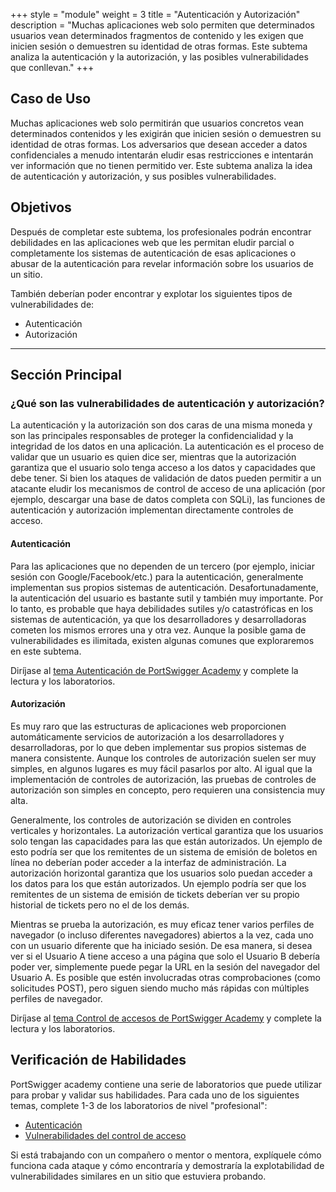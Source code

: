 +++
style = "module"
weight = 3
title = "Autenticación y Autorización"
description = "Muchas aplicaciones web solo permiten que determinados usuarios vean determinados fragmentos de contenido y les exigen que inicien sesión o demuestren su identidad de otras formas. Este subtema analiza la autenticación y la autorización, y las posibles vulnerabilidades que conllevan."
+++

## Caso de Uso

Muchas aplicaciones web solo permitirán que usuarios concretos vean determinados contenidos y les exigirán que inicien sesión o demuestren su identidad de otras formas. Los adversarios que desean acceder a datos confidenciales a menudo intentarán eludir esas restricciones e intentarán ver información que no tienen permitido ver. Este subtema analiza la idea de autenticación y autorización, y sus posibles vulnerabilidades.

## Objetivos

Después de completar este subtema, los profesionales podrán encontrar debilidades en las aplicaciones web que les permitan eludir parcial o completamente los sistemas de autenticación de esas aplicaciones o abusar de la autenticación para revelar información sobre los usuarios de un sitio.

También deberían poder encontrar y explotar los siguientes tipos de vulnerabilidades de:

- Autenticación
- Autorización

---
## Sección Principal

### ¿Qué son las vulnerabilidades de autenticación y autorización?

La autenticación y la autorización son dos caras de una misma moneda y son las principales responsables de proteger la confidencialidad y la integridad de los datos en una aplicación. La autenticación es el proceso de validar que un usuario es quien dice ser, mientras que la autorización garantiza que el usuario solo tenga acceso a los datos y capacidades que debe tener. Si bien los ataques de validación de datos pueden permitir a un atacante eludir los mecanismos de control de acceso de una aplicación (por ejemplo, descargar una base de datos completa con SQLi), las funciones de autenticación y autorización implementan directamente controles de acceso.

#### Autenticación

Para las aplicaciones que no dependen de un tercero (por ejemplo, iniciar sesión con Google/Facebook/etc.) para la autenticación, generalmente implementan sus propios sistemas de autenticación. Desafortunadamente, la autenticación del usuario es bastante sutil y también muy importante. Por lo tanto, es probable que haya debilidades sutiles y/o catastróficas en los sistemas de autenticación, ya que los desarrolladores y desarrolladoras cometen los mismos errores una y otra vez. Aunque la posible gama de vulnerabilidades es ilimitada, existen algunas comunes que exploraremos en este subtema.

Diríjase al [tema Autenticación de PortSwigger Academy](https://portswigger.net/web-security/authentication) y complete la lectura y los laboratorios.

#### Autorización

Es muy raro que las estructuras de aplicaciones web proporcionen automáticamente servicios de autorización a los desarrolladores y desarrolladoras, por lo que deben implementar sus propios sistemas de manera consistente. Aunque los controles de autorización suelen ser muy simples, en algunos lugares es muy fácil pasarlos por alto. Al igual que la implementación de controles de autorización, las pruebas de controles de autorización son simples en concepto, pero requieren una consistencia muy alta.

Generalmente, los controles de autorización se dividen en controles verticales y horizontales. La autorización vertical garantiza que los usuarios solo tengan las capacidades para las que están autorizados. Un ejemplo de esto podría ser que los remitentes de un sistema de emisión de boletos en línea no deberían poder acceder a la interfaz de administración. La autorización horizontal garantiza que los usuarios solo puedan acceder a los datos para los que están autorizados. Un ejemplo podría ser que los remitentes de un sistema de emisión de tickets deberían ver su propio historial de tickets pero no el de los demás.

Mientras se prueba la autorización, es muy eficaz tener varios perfiles de navegador (o incluso diferentes navegadores) abiertos a la vez, cada uno con un usuario diferente que ha iniciado sesión. De esa manera, si desea ver si el Usuario A tiene acceso a una página que solo el Usuario B debería poder ver, simplemente puede pegar la URL en la sesión del navegador del Usuario A. Es posible que estén involucradas otras comprobaciones (como solicitudes POST), pero siguen siendo mucho más rápidas con múltiples perfiles de navegador.

Diríjase al [tema Control de accesos de PortSwigger Academy](https://portswigger.net/web-security/access-control) y complete la lectura y los laboratorios.

## Verificación de Habilidades

PortSwigger academy contiene una serie de laboratorios que puede utilizar para probar y validar sus habilidades. Para cada uno de los siguientes temas, complete 1-3 de los laboratorios de nivel "profesional":

- [Autenticación](https://portswigger.net/web-security/all-labs#authentication)
- [Vulnerabilidades del control de acceso](https://portswigger.net/web-security/all-labs#access-control-vulnerabilities)

Si está trabajando con un compañero o mentor o mentora, explíquele cómo funciona cada ataque y cómo encontraría y demostraría la explotabilidad de vulnerabilidades similares en un sitio que estuviera probando.
